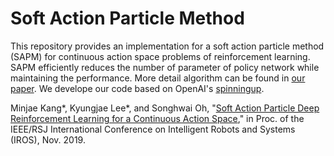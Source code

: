 # Soft Action Particle Method

This repository provides an implementation for a soft action particle method (SAPM) for continuous action space problems of reinforcement learning. SAPM efficiently reduces the number of parameter of policy network while maintaining the performance.
More detail algorithm can be found in [our paper](http://rllab.snu.ac.kr/publications/papers/2019_iros_sapdrl.pdf). We develope our code based on OpenAI's [spinningup](https://spinningup.openai.com/en/latest/). 

Minjae Kang*, Kyungjae Lee*, and Songhwai Oh, "[Soft Action Particle Deep Reinforcement Learning for a Continuous Action Space](http://rllab.snu.ac.kr/publications/papers/2019_iros_sapdrl.pdf)," in Proc. of the IEEE/RSJ International Conference on Intelligent Robots and Systems (IROS), Nov. 2019. 

